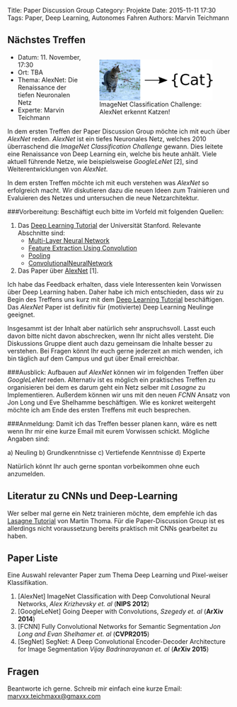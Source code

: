 Title: Paper Discussion Group
Category: Projekte
Date: 2015-11-11 17:30
Tags: Paper, Deep Learning, Autonomes Fahren
Authors: Marvin Teichmann

## Nächstes Treffen

<figure style="display:table;float:right">
<img style="float:right;" align="middle"  width="256" src="../images/imagenet.png">
<figcaption style="display:table-caption;caption-side:bottom">ImageNet Classification Challenge: <br>  AlexNet erkennt Katzen!</figcaption>
</figure>

* Datum: 11. November, 17:30
* Ort: TBA
* Thema: AlexNet: Die Renaissance der tiefen Neuronalen Netz
* Experte: Marvin Teichmann


In dem ersten Treffen der Paper Discussion Group möchte ich mit euch über *AlexNet* reden. *AlexNet* ist ein tiefes Neuronales Netz, welches 2010 überraschend die *ImageNet Classification Challenge* gewann. Dies leitete eine Renaissance von Deep Learning ein, welche bis heute anhält. Viele aktuell führende Netze, wie beispielsweise *GoogleLeNet* [2], sind Weiterentwicklungen von *AlexNet*.

In dem ersten Treffen möchte ich mit euch verstehen was *AlexNet* so erfolgreich macht. Wir diskutieren dazu die neuen Ideen zum Trainieren und Evaluieren des Netzes und untersuchen die neue Netzarchitektur. 


###Vorbereitung:
Beschäftigt euch bitte im Vorfeld mit folgenden Quellen:

1. Das [Deep Learning Tutorial](http://ufldl.stanford.edu/tutorial/) der Universität Stanford. Relevante Abschnitte sind:
	*  [Multi-Layer Neural Network](http://ufldl.stanford.edu/tutorial/supervised/MultiLayerNeuralNetworks/)
	* [Feature Extraction Using Convolution](http://ufldl.stanford.edu/tutorial/supervised/FeatureExtractionUsingConvolution/)
	* [Pooling](http://ufldl.stanford.edu/tutorial/supervised/Pooling/)
	* [ConvolutionalNeuralNetwork](http://ufldl.stanford.edu/tutorial/supervised/ConvolutionalNeuralNetwork)
2. Das Paper über [AlexNet](http://www.cs.toronto.edu/~fritz/absps/imagenet.pdf) [1]. 

Ich habe das Feedback erhalten, dass viele Interessenten kein Vorwissen über Deep Learning haben. Daher habe ich mich entschieden, dass wir zu Begin des Treffens uns kurz mit dem [Deep Learning Tutorial](http://ufldl.stanford.edu/tutorial/) beschäftigen. Das *AlexNet* Paper ist definitiv für (motivierte) Deep Learning Neulinge geeignet.

Insgesammt ist der Inhalt aber natürlich sehr anspruchsvoll. Lasst euch davon bitte nicht davon abschrecken, wenn Ihr nicht alles versteht. Die Diskussions Gruppe dient auch dazu gemeinsam die Inhalte besser zu verstehen. Bei Fragen könnt Ihr euch gerne jederzeit an mich wenden, ich bin täglich auf dem Campus und gut über Email erreichbar. 

###Ausblick:
Aufbauen auf *AlexNet* können wir im folgenden Treffen über *GoogleLeNet* reden. Alternativ ist es möglich ein praktisches Treffen zu organisieren bei dem es darum geht ein Netz selber mit *Lasagne* zu Implementieren. Außerdem können wir uns mit den neuen *FCNN* Ansatz von Jon Long und Eve Shelhamme beschäftigen. Wie es konkret weitergeht möchte ich am Ende des ersten Treffens mit euch besprechen. 

###Anmeldung:
Damit ich das Treffen besser planen kann, wäre es nett wenn Ihr mir eine kurze Email mit eurem Vorwissen schickt. Mögliche Angaben sind:

a) Neuling
b) Grundkenntnisse
c) Vertiefende Kenntnisse
d) Experte

Natürlich könnt Ihr auch gerne spontan vorbeikommen ohne euch anzumelden.

## Literatur zu CNNs und Deep-Learning

Wer selber mal gerne ein Netz trainieren möchte, dem empfehle ich das [Lasagne Tutorial](http://martin-thoma.com/lasagne-for-python-newbies/) von Martin Thoma. Für die Paper-Discussion Group ist es allerdings nicht voraussetzung bereits praktisch mit CNNs gearbeitet zu haben.

## Paper Liste

Eine Auswahl relevanter Paper zum Thema Deep Learning und Pixel-weiser Klassifikation.

1. [AlexNet] ImageNet Classification with Deep Convolutional Neural Networks, *Alex Krizhevsky et. al* (**NIPS 2012**)
2. [GoogleLeNet] Going Deeper with Convolutions, *Szegedy et. al* (**ArXiv 2014**)
3. [FCNN] Fully Convolutional Networks for Semantic Segmentation *Jon Long and Evan Shelhamer et. al* (**CVPR2015**)
4. [SegNet] SegNet: A Deep Convolutional Encoder-Decoder Architecture for Image Segmentation *Vijay Badrinarayanan et. al* (**ArXiv 2015**) 


## Fragen

Beantworte ich gerne. Schreib mir einfach eine kurze Email: marvxx.teichmaxx@gmaxx.com



